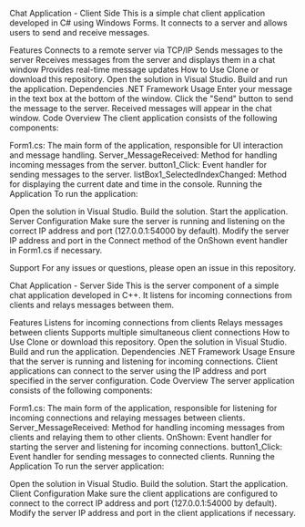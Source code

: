 Chat Application - Client Side
This is a simple chat client application developed in C# using Windows Forms. It connects to a server and allows users to send and receive messages.

Features
Connects to a remote server via TCP/IP
Sends messages to the server
Receives messages from the server and displays them in a chat window
Provides real-time message updates
How to Use
Clone or download this repository.
Open the solution in Visual Studio.
Build and run the application.
Dependencies
.NET Framework
Usage
Enter your message in the text box at the bottom of the window.
Click the "Send" button to send the message to the server.
Received messages will appear in the chat window.
Code Overview
The client application consists of the following components:

Form1.cs: The main form of the application, responsible for UI interaction and message handling.
Server_MessageReceived: Method for handling incoming messages from the server.
button1_Click: Event handler for sending messages to the server.
listBox1_SelectedIndexChanged: Method for displaying the current date and time in the console.
Running the Application
To run the application:

Open the solution in Visual Studio.
Build the solution.
Start the application.
Server Configuration
Make sure the server is running and listening on the correct IP address and port (127.0.0.1:54000 by default). Modify the server IP address and port in the Connect method of the OnShown event handler in Form1.cs if necessary.

Support
For any issues or questions, please open an issue in this repository.

Chat Application - Server Side
This is the server component of a simple chat application developed in C++. It listens for incoming connections from clients and relays messages between them.

Features
Listens for incoming connections from clients
Relays messages between clients
Supports multiple simultaneous client connections
How to Use
Clone or download this repository.
Open the solution in Visual Studio.
Build and run the application.
Dependencies
.NET Framework
Usage
Ensure that the server is running and listening for incoming connections.
Client applications can connect to the server using the IP address and port specified in the server configuration.
Code Overview
The server application consists of the following components:

Form1.cs: The main form of the application, responsible for listening for incoming connections and relaying messages between clients.
Server_MessageReceived: Method for handling incoming messages from clients and relaying them to other clients.
OnShown: Event handler for starting the server and listening for incoming connections.
button1_Click: Event handler for sending messages to connected clients.
Running the Application
To run the server application:

Open the solution in Visual Studio.
Build the solution.
Start the application.
Client Configuration
Make sure the client applications are configured to connect to the correct IP address and port (127.0.0.1:54000 by default). Modify the server IP address and port in the client applications if necessary.
